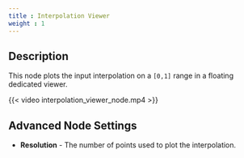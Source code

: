 ```yaml
---
title : Interpolation Viewer
weight : 1
---
```


## Description

This node plots the input interpolation on a `[0,1]` range in a floating
dedicated viewer.

{{< video interpolation_viewer_node.mp4 >}}

## Advanced Node Settings

  - **Resolution** - The number of points used to plot the
    interpolation.
